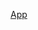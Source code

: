 [App](https://ohmydev.pl/post/szybkie-prototypowanie-w-unity-od-silnika-do-prezentacji-w-internecie-1ilh)